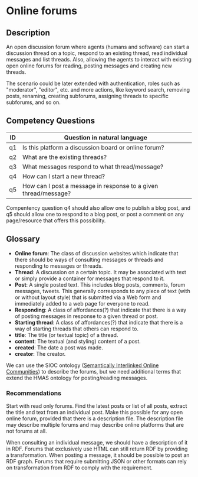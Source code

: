 # Online forums

## Description

An open discussion forum where agents (humans and software) can start a discussion thread on a topic, respond to an existing thread, read individual messages and list threads. Also, allowing the agents to interact with existing open online forums for reading, posting messages and creating new threads.

The scenario could be later extended with authentication, roles such as "moderator", "editor", etc. and more actions, like keyword search, removing posts, renaming, creating subforums, assigning threads to specific subforums, and so on.

## Competency Questions

| ID | Question in natural language |
|---|---|
| q1 | Is this platform a discussion board or online forum? |
| q2 | What are the existing threads? |
| q3 | What messages respond to what thread/message? |
| q4 | How can I start a new thread? |
| q5 | How can I post a message in response to a given thread/message? |

Compentency question q4 should also allow one to publish a blog post, and q5 should allow one to respond to a blog post, or post a comment on any page/resource that offers this possibility.

## Glossary

* **Online forum**: The class of discussion websites which indicate that there should be ways of consulting messages or threads and responding to messages or threads.
* **Thread**: A discussion on a certain topic. It may be associated with text or simply provide a container for messages that respond to it.
* **Post**: A single posted text. This includes blog posts, comments, forum messages, tweets. This generally corresponds to any piece of text (with or without layout style) that is submitted via a Web form and immediately added to a web page for everyone to read.
* **Responding**: A class of affordances(?) that indicate that there is a way of posting messages in response to a given thread or post.
* **Starting thread**: A class of affordances(?) that indicate that there is a way of starting threads that others can respond to.
* **title**: The title (or textual topic) of a thread.
* **content**: The textual (and styling) content of a post.
* **created**: The date a post was made.
* **creator**: The creator.

We can use the SIOC ontology ([Semantically Interlinked Online Communities](http://sioc-project.org/)) to describe the forums, but we need additional terms that extend the HMAS ontology for posting/reading messages.

### Recommendations

Start with read only forums. Find the latest posts or list of all posts, extract the title and text from an individual post. Make this possible for any open online forum, provided that there is a description file. The description file may describe multiple forums and may describe online platforms that are not forums at all.

When consulting an individual message, we should have a description of it in RDF. Forums that exclusively use HTML can still return RDF by providing a transformation. When posting a message, it should be possible to post an RDF graph. Forums that require submitting JSON or other formats can rely on transformation from RDF to comply with the requirement.
